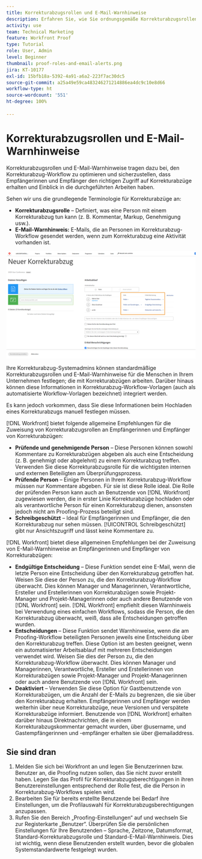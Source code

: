 ```yaml
---
title: Korrekturabzugsrollen und E-Mail-Warnhinweise
description: Erfahren Sie, wie Sie ordnungsgemäße Korrekturabzugsrollen und E-Mail-Warnhinweise aktivieren, damit Empfängerinnen und Empfänger von Korrekturabzügen Zugriff auf Korrekturabzüge haben und Einblick in die in [!DNL  Workfront]durchgeführten Arbeiten haben.
activity: use
team: Technical Marketing
feature: Workfront Proof
type: Tutorial
role: User, Admin
level: Beginner
thumbnail: proof-roles-and-email-alerts.png
jira: KT-10177
exl-id: 15bfb18a-5392-4a91-a6a2-223f7ac30dc5
source-git-commit: a25a49e59ca483246271214886ea4dc9c10e8d66
workflow-type: ht
source-wordcount: '551'
ht-degree: 100%

---
```


# Korrekturabzugsrollen und E-Mail-Warnhinweise

Korrekturabzugsrollen und E-Mail-Warnhinweise tragen dazu bei, den Korrekturabzug-Workflow zu optimieren und sicherzustellen, dass Empfängerinnen und Empfänger den richtigen Zugriff auf Korrekturabzüge erhalten und Einblick in die durchgeführten Arbeiten haben.

Sehen wir uns die grundlegende Terminologie für Korrekturabzüge an:

* **Korrekturabzugsrolle** – Definiert, was eine Person mit einem Korrekturabzug tun kann (z. B. Kommentar, Markup, Genehmigung usw.).
* **E-Mail-Warnhinweis:** E-Mails, die an Personen im Korrekturabzug-Workflow gesendet werden, wenn zum Korrekturabzug eine Aktivität vorhanden ist.

![Ein Bild des Fensters [!UICONTROL Neuer Korrekturabzug] mit Hervorhebung der Spalten [!UICONTROL Korrekturabzugsrolle] und [!UICONTROL E-Mail-Warnhinweisen].](assets/proof-roles-and-email-alerts.png)

Ihre Korrekturabzug-Systemadmins können standardmäßige Korrekturabzugsrollen und E-Mail-Warnhinweise für die Menschen in Ihrem Unternehmen festlegen; die mit Korrekturabzügen arbeiten. Darüber hinaus können diese Informationen in Korrekturabzug-Workflow-Vorlagen (auch als automatisierte Workflow-Vorlagen bezeichnet) integriert werden.

Es kann jedoch vorkommen, dass Sie diese Informationen beim Hochladen eines Korrekturabzugs manuell festlegen müssen.

[!DNL Workfront] bietet folgende allgemeine Empfehlungen für die Zuweisung von Korrekturabzugsrollen an Empfängerinnen und Empfänger von Korrekturabzügen:

* **Prüfende und genehmigende Person** – Diese Personen können sowohl Kommentare zu Korrekturabzügen abgeben als auch eine Entscheidung (z. B. genehmigt oder abgelehnt) zu einem Korrekturabzug treffen. Verwenden Sie diese Korrekturabzugsrolle für die wichtigsten internen und externen Beteiligten am Überprüfungsprozess.
* **Prüfende Person** – Einige Personen in Ihrem Korrekturabzug-Workflow müssen nur Kommentare abgeben. Für sie ist diese Rolle ideal. Die Rolle der prüfenden Person kann auch an Benutzende von [!DNL Workfront] zugewiesen werden, die in erster Linie Korrekturabzüge hochladen oder als verantwortliche Person für einen Korrekturabzug dienen, ansonsten jedoch nicht am Proofing-Prozess beteiligt sind.
* **Schreibgeschützt** – Ideal für Empfängerinnen und Empfänger, die den Korrekturabzug nur sehen müssen. [!UICONTROL Schreibgeschützt] gibt nur Ansichtszugriff und lässt keine Kommentare zu.

[!DNL Workfront] bietet diese allgemeinen Empfehlungen bei der Zuweisung von E-Mail-Warnhinweise an Empfängerinnen und Empfänger von Korrekturabzügen:

* **Endgültige Entscheidung** – Diese Funktion sendet eine E-Mail, wenn die letzte Person eine Entscheidung über den Korrekturabzug getroffen hat. Weisen Sie diese der Person zu, die den Korrekturabzug-Workflow überwacht. Dies können Manager und Managerinnen, Verantwortliche, Ersteller und Erstellerinnen von Korrekturabzügen sowie Projekt-Manager und Projekt-Managerinnen oder auch andere Benutzende von [!DNL Workfront] sein. [!DNL Workfront] empfiehlt diesen Warnhinweis bei Verwendung eines einfachen Workflows, sodass die Person, die den Korrekturabzug überwacht, weiß, dass alle Entscheidungen getroffen wurden.
* **Entscheidungen** – Diese Funktion sendet Warnhinweise, wenn die am Proofing-Workflow beteiligten Personen jeweils eine Entscheidung über den Korrekturabzug treffen. Diese Option ist am besten geeignet, wenn ein automatisierter Arbeitsablauf mit mehreren Entscheidungen verwendet wird. Weisen Sie dies der Person zu, die den Korrekturabzug-Workflow überwacht. Dies können Manager und Managerinnen, Verantwortliche, Ersteller und Erstellerinnen von Korrekturabzügen sowie Projekt-Manager und Projekt-Managerinnen oder auch andere Benutzende von [!DNL Workfront] sein.
* **Deaktiviert** – Verwenden Sie diese Option für Gastbenutzende von Korrekturabzügen, um die Anzahl der E-Mails zu begrenzen, die sie über den Korrekturabzug erhalten. Empfängerinnen und Empfänger werden weiterhin über neue Korrekturabzüge, neue Versionen und verspätete Korrekturabzüge informiert. Benutzende von [!DNL Workfront] erhalten darüber hinaus Direktnachrichten, die in einem Korrekturabzugskommentar gemacht wurden, über @username, und Gastempfängerinnen und -empfänger erhalten sie über @emailaddress.

## Sie sind dran

1. Melden Sie sich bei Workfront an und legen Sie Benutzerinnen bzw. Benutzer an, die Proofing nutzen sollen, das Sie nicht zuvor erstellt haben. Legen Sie das Profil für Korrekturabzugsberechtigungen in ihren Benutzereinstellungen entsprechend der Rolle fest, die die Person in Korrekturabzug-Workflows spielen wird.
1. Bearbeiten Sie für bereits erstellte Benutzende bei Bedarf ihre Einstellungen, um die Profilauswahl für Korrekturabzugsberechtigungen anzupassen.
1. Rufen Sie den Bereich „Proofing-Einstellungen“ auf und wechseln Sie zur Registerkarte „Benutzer“. Überprüfen Sie die persönlichen Einstellungen für Ihre Benutzenden – Sprache, Zeitzone, Datumsformat, Standard-Korrekturabzugsrolle und Standard-E-Mail-Warnhinweis. Dies ist wichtig, wenn diese Benutzenden erstellt wurden, bevor die globalen Systemstandardwerte festgelegt wurden.

<!--
Download the proof role and email alert guides to have on hand as you start uploading proofs and assigning proof recipients.
-->

<!--
## Learn more
* Notifications for proof comments and decisions
-->

<!--
## Guides
* Proof roles
* Email alerts
-->
